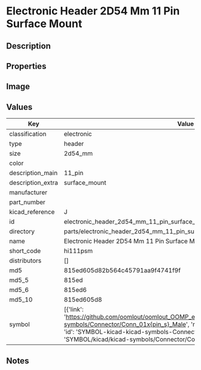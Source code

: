 # Electronic Header 2D54 Mm 11 Pin Surface Mount

## Description

## Properties


## Image


## Values

| Key | Value |
| --- | --- |
| classification | electronic |
| type | header |
| size | 2d54_mm |
| color |  |
| description_main | 11_pin |
| description_extra | surface_mount |
| manufacturer |  |
| part_number |  |
| kicad_reference | J |
| id | electronic_header_2d54_mm_11_pin_surface_mount |
| directory | parts/electronic_header_2d54_mm_11_pin_surface_mount |
| name | Electronic Header 2D54 Mm 11 Pin Surface Mount |
| short_code | hi111psm |
| distributors | [] |
| md5 | 815ed605d82b564c45791aa9f4741f9f |
| md5_5 | 815ed |
| md5_6 | 815ed6 |
| md5_10 | 815ed605d8 |
| symbol | [{'link': 'https://github.com/oomlout/oomlout_OOMP_eda_V2/tree/main/SYMBOL/kicad/kicad-symbols/Connector/Conn_01x{pin_s}_Male', 'name': 'Connector : Conn_01x11_Male', 'id': 'SYMBOL-kicad-kicad-symbols-Connector-Conn_01x11_Male', 'directory': 'SYMBOL/kicad/kicad-symbols/Connector/Conn_01x11_Male/'}] |

## Notes

